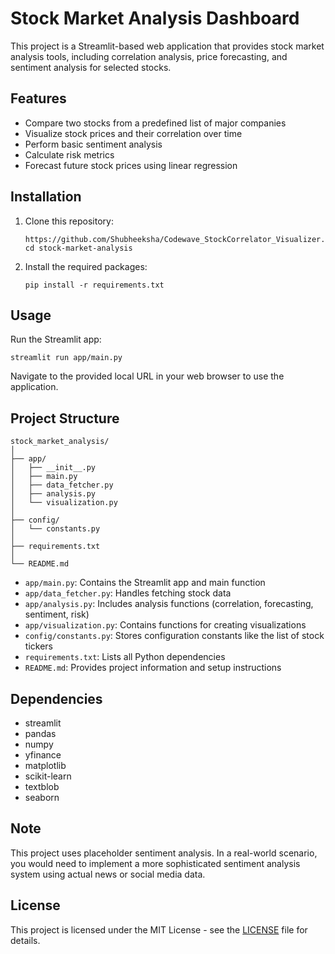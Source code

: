 # Stock Market Analysis Dashboard

This project is a Streamlit-based web application that provides stock market analysis tools, including correlation analysis, price forecasting, and sentiment analysis for selected stocks.

## Features

- Compare two stocks from a predefined list of major companies
- Visualize stock prices and their correlation over time
- Perform basic sentiment analysis
- Calculate risk metrics
- Forecast future stock prices using linear regression

## Installation

1. Clone this repository:
   ```
   https://github.com/Shubheeksha/Codewave_StockCorrelator_Visualizer.git
   cd stock-market-analysis
   ```

2. Install the required packages:
   ```
   pip install -r requirements.txt
   ```

## Usage

Run the Streamlit app:

```
streamlit run app/main.py
```

Navigate to the provided local URL in your web browser to use the application.

## Project Structure

```
stock_market_analysis/
│
├── app/
│   ├── __init__.py
│   ├── main.py
│   ├── data_fetcher.py
│   ├── analysis.py
│   └── visualization.py
│
├── config/
│   └── constants.py
│
├── requirements.txt
│
└── README.md
```

- `app/main.py`: Contains the Streamlit app and main function
- `app/data_fetcher.py`: Handles fetching stock data
- `app/analysis.py`: Includes analysis functions (correlation, forecasting, sentiment, risk)
- `app/visualization.py`: Contains functions for creating visualizations
- `config/constants.py`: Stores configuration constants like the list of stock tickers
- `requirements.txt`: Lists all Python dependencies
- `README.md`: Provides project information and setup instructions

## Dependencies

- streamlit
- pandas
- numpy
- yfinance
- matplotlib
- scikit-learn
- textblob
- seaborn

## Note

This project uses placeholder sentiment analysis. In a real-world scenario, you would need to implement a more sophisticated sentiment analysis system using actual news or social media data.

## License

This project is licensed under the MIT License - see the [LICENSE](LICENSE) file for details.